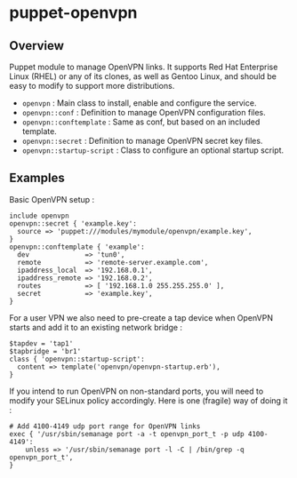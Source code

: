 # puppet-openvpn

## Overview

Puppet module to manage OpenVPN links. It supports Red Hat Enterprise Linux
(RHEL) or any of its clones, as well as Gentoo Linux, and should be easy to
modify to support more distributions.

* `openvpn` : Main class to install, enable and configure the service.
* `openvpn::conf` : Definition to manage OpenVPN configuration files.
* `openvpn::conftemplate` : Same as conf, but based on an included template.
* `openvpn::secret` : Definition to manage OpenVPN secret key files.
* `openvpn::startup-script` : Class to configure an optional startup script.

## Examples

Basic OpenVPN setup :

    include openvpn
    openvpn::secret { 'example.key':
      source => 'puppet:///modules/mymodule/openvpn/example.key',
    }
    openvpn::conftemplate { 'example':
      dev              => 'tun0',
      remote           => 'remote-server.example.com',
      ipaddress_local  => '192.168.0.1',
      ipaddress_remote => '192.168.0.2',
      routes           => [ '192.168.1.0 255.255.255.0' ],
      secret           => 'example.key',
    }

For a user VPN we also need to pre-create a tap device when OpenVPN starts
and add it to an existing network bridge :

    $tapdev = 'tap1'
    $tapbridge = 'br1'
    class { 'openvpn::startup-script':
      content => template('openvpn/openvpn-startup.erb'),
    }

If you intend to run OpenVPN on non-standard ports, you will need to modify
your SELinux policy accordingly. Here is one (fragile) way of doing it :

    # Add 4100-4149 udp port range for OpenVPN links
    exec { '/usr/sbin/semanage port -a -t openvpn_port_t -p udp 4100-4149':
        unless => '/usr/sbin/semanage port -l -C | /bin/grep -q openvpn_port_t',
    }

